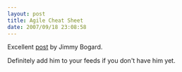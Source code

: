```yaml
---
layout: post
title: Agile Cheat Sheet
date: 2007/09/18 23:08:58
---
```



Excellent [post](http://feeds.feedburner.com/~r/GrabBagOfT/~3/158079288/agile-cheat-sheet.html) by Jimmy Bogard.

Definitely add him to your feeds if you don't have him yet.
